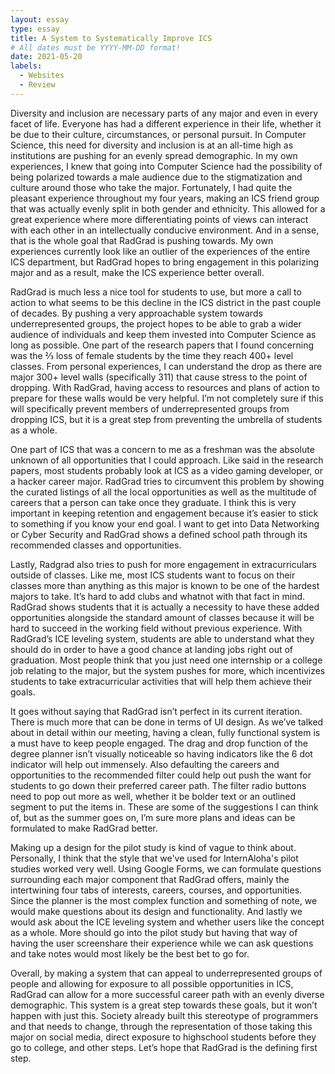 ```yaml
---
layout: essay
type: essay
title: A System to Systematically Improve ICS
# All dates must be YYYY-MM-DD format!
date: 2021-05-20
labels:
  - Websites
  - Review
---
```


Diversity and inclusion are necessary parts of any major and even in every facet of life. Everyone has had a different experience in their life, whether it be due to their culture, circumstances, or personal pursuit. In Computer Science, this need for diversity and inclusion is at an all-time high as institutions are pushing for an evenly spread demographic. In my own experiences, I knew that going into Computer Science had the possibility of being polarized towards a male audience due to the stigmatization and culture around those who take the major. Fortunately, I had quite the pleasant experience throughout my four years, making an ICS friend group that was actually evenly split in both gender and ethnicity. This allowed for a great experience where more differentiating points of views can interact with each other in an intellectually conducive environment. And in a sense, that is the whole goal that RadGrad is pushing towards. My own experiences currently look like an outlier of the experiences of the entire ICS department, but RadGrad hopes to bring engagement in this polarizing major and as a result, make the ICS experience better overall. 

RadGrad is much less a nice tool for students to use, but more a call to action to what seems to be this decline in the ICS district in the past couple of decades. By pushing a very approachable system towards underrepresented groups, the project hopes to be able to grab a wider audience of individuals and keep them invested into Computer Science as long as possible. One part of the research papers that I found concerning was the ⅔ loss of female students by the time they reach 400+ level classes. From personal experiences, I can understand the drop as there are major 300+ level walls (specifically 311) that cause stress to the point of dropping. With RadGrad, having access to resources and plans of action to prepare for these walls would be very helpful. I’m not completely sure if this will specifically prevent members of underrepresented groups from dropping ICS, but it is a great step from preventing the umbrella of students as a whole.
  
One part of ICS that was a concern to me as a freshman was the absolute unknown of all opportunities that I could approach. Like said in the research papers, most students probably look at ICS as a video gaming developer, or a hacker career major. RadGrad tries to circumvent this problem by showing the curated listings of all the local opportunities as well as the multitude of careers that a person can take once they graduate. I think this is very important in keeping retention and engagement because it’s easier to stick to something if you know your end goal. I want to get into Data Networking or Cyber Security and RadGrad shows a defined school path through its recommended classes and opportunities. 

Lastly, Radgrad also tries to push for more engagement in extracurriculars outside of classes. Like me, most ICS students want to focus on their classes more than anything as this major is known to be one of the hardest majors to take. It’s hard to add clubs and whatnot with that fact in mind. RadGrad shows students that it is actually a necessity to have these added opportunities alongside the standard amount of classes because it will be hard to succeed in the working field without previous experience. With RadGrad’s ICE leveling system, students are able to understand what they should do in order to have a good chance at landing jobs right out of graduation. Most people think that you just need one internship or a college job relating to the major, but the system pushes for more, which incentivizes students to take extracurricular activities that will help them achieve their goals.

It goes without saying that RadGrad isn’t perfect in its current iteration. There is much more that can be done in terms of UI design. As we’ve talked about in detail within our meeting, having a clean, fully functional system is a must have to keep people engaged. The drag and drop function of the degree planner isn’t visually noticeable so having indicators like the 6 dot indicator will help out immensely. Also defaulting the careers and opportunities to the recommended filter could help out push the want for students to go down their preferred career path. The filter radio buttons need to pop out more as well, whether it be bolder text or an outlined segment to put the items in. These are some of the suggestions I can think of, but as the summer goes on, I’m sure more plans and ideas can be formulated to make RadGrad better.

Making up a design for the pilot study is kind of vague to think about. Personally, I think that the style that we've used for InternAloha's pilot studies worked very well. Using Google Forms, we can formulate questions surrounding each major component that RadGrad offers, mainly the intertwining four tabs of interests, careers, courses, and opportunities. Since the planner is the most complex function and something of note, we would make questions about its design and functionality. And lastly we would ask about the ICE leveling system and whether users like the concept as a whole. More should go into the pilot study but having that way of having the user screenshare their experience while we can ask questions and take notes would most likely be the best bet to go for. 

Overall, by making a system that can appeal to underrepresented groups of people and allowing for exposure to all possible opportunities in ICS, RadGrad can allow for a more successful career path with an evenly diverse demographic. This system is a great step towards these goals, but it won’t happen with just this. Society already built this stereotype of programmers and that needs to change, through the representation of those taking this major on social media, direct exposure to highschool students before they go to college, and other steps. Let’s hope that RadGrad is the defining first step.


